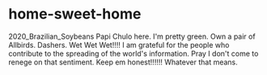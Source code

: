 # home-sweet-home
2020_Brazilian_Soybeans
 Papi Chulo here. I'm pretty green. Own a pair of Allbirds. Dashers. Wet Wet Wet!!!! I am grateful for the people who contribute to the spreading of the world's information. Pray I don't come to renege on that sentiment. Keep em honest!!!!!! Whatever that means. 
